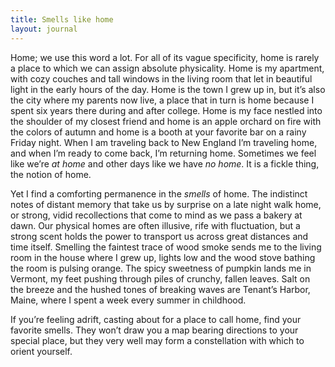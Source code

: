 ```yaml
---
title: Smells like home
layout: journal
---
```


Home; we use this word a lot. For all of its vague specificity, home is rarely a
place to which we can assign absolute physicality. Home is my apartment, with
cozy couches and tall windows in the living room that let in beautiful light in
the early hours of the day. Home is the town I grew up in, but it’s also the
city where my parents now live, a place that in turn is home because I spent six
years there during and after college. Home is my face nestled into the shoulder
of my closest friend and home is an apple orchard on fire with the colors of
autumn and home is a booth at your favorite bar on a rainy Friday night. When I
am traveling back to New England I’m traveling home, and when I’m ready to come
back, I’m returning home. Sometimes we feel like we’re _at home_ and other days
like we have _no home_. It is a fickle thing, the notion of home.

Yet I find a comforting permanence in the _smells_ of home. The indistinct notes
of distant memory that take us by surprise on a late night walk home, or strong,
vidid recollections that come to mind as we pass a bakery at dawn. Our physical
homes are often illusive, rife with fluctuation, but a strong scent holds the
power to transport us across great distances and time itself. Smelling the
faintest trace of wood smoke sends me to the living room in the house where I
grew up, lights low and the wood stove bathing the room is pulsing orange. The
spicy sweetness of pumpkin lands me in Vermont, my feet pushing through piles of
crunchy, fallen leaves. Salt on the breeze and the hushed tones of breaking
waves are Tenant’s Harbor, Maine, where I spent a week every summer in
childhood.

If you’re feeling adrift, casting about for a place to call home, find your
favorite smells. They won’t draw you a map bearing directions to your special
place, but they very well may form a constellation with which to orient
yourself.
